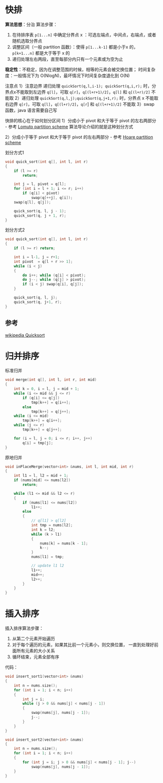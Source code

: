 
# 快排
**算法思想**：分治
算法步骤：
1. 在待排序表 `p[1...n]` 中确定分界点 x ：可选左端点，中间点，右端点，或者随机选取分界点
2. 调整区间（一般 partition 函数）：使得 `p[1...k-1]` 都是小于x 的，`p[k+1...n]` 都是大于等于 x 的
3. 递归处理左右两段，直至每部分内只有一个元素或为空为止

**稳定性**：不稳定，因为在调整范围的时候，相等的元素会被交换位置；
时间复杂度：一般情况下为 O(NlogN)，最坏情况下时间复杂度退化到 O(N)

注意点
1）注意边界
递归处理 `quickSort(q,l,i-1); quickSort(q,i,r);` 时，分界点x不能取到左边界 `q[l]`，可取 `q[r]`，`q[(l+r+1)/2]`，`q[l]` 和 `q[(l+r)/2]` 不能取
2）递归处理 `quickSort(q,l,j);quickSort(q,j+1,r);` 时，分界点 x 不能取右边界 `q[r]`，可取 `q[l]`，`q[(l+r)/2]`，`q[r`] 和 `q[(l+r+1)/2]` 不能取
3）swap 函数，java 语言需要自己写


快排的核心在于如何划分区间
1）分成小于 pivot 和大于等于 pivot 的左右两部分 - 参考 [Lomuto partition scheme](https://en.wikipedia.org/wiki/Quicksort#Lomuto_partition_scheme)
算法导论介绍的就是这种划分方式

2）分成小于等于 pivot 和大于等于 pivot 的左右两部分 - 参考 [Hoare partition scheme](https://en.wikipedia.org/wiki/Quicksort#Hoare_partition_scheme)

划分方式1
```cpp
void quick_sort(int q[], int l, int r)
{
    if (l >= r)
        return;

    int j = l, pivot = q[l];
    for (int i = l + 1; i <= r; i++)
        if (q[i] < pivot)
            swap(q[++j], q[i]);
    swap(q[l], q[j]);

    quick_sort(q, l, j - 1);
    quick_sort(q, j + 1, r);
}

```

划分方式2
```cpp
void quick_sort(int q[], int l, int r)
{
    if (l >= r) return;

    int i = l-1, j = r+1;
    int pivot  = q[l + r >> 1];
    while (i < j)
    {
        do i++; while (q[i] < pivot);
        do j--; while (q[j] > pivot);
        if (i < j) swap(q[i], q[j]);
    }

    quick_sort(q, l, j);
    quick_sort(q, j+1, r);
}
```

## 参考

[wikipedia Quicksort](https://en.wikipedia.org/wiki/Quicksort#)


# 归并排序

标准归并
```cpp
void merge(int q[], int l, int r, int mid)
{
    int k = 0, i = l, j = mid + 1;
    while (i <= mid && j <= r)
        if (q[i] <= q[j])
            tmp[k++] = q[i++];
        else
            tmp[k++] = q[j++];
    while (i <= mid)
        tmp[k++] = q[i++];
    while (j <= r)
        tmp[k++] = q[j++];

    for (i = l, j = 0; i <= r; i++, j++)
        q[i] = tmp[j];
}
```

原地归并
```cpp
void inPlaceMerge(vector<int> &nums, int l, int mid, int r)
{
    int l1 = l, l2 = mid + 1;
    if (nums[mid] <= nums[l2])
        return;

    while (l1 <= mid && l2 <= r)
    {
        if (nums[l1] <= nums[l2])
            l1++;
        else
        {
            // q[l1] > q[l2]
            int tmp = nums[l2];
            int k = l2;
            while (k > l1)
            {
                nums[k] = nums[k - 1];
                k--;
            }
            nums[l1] = tmp;

            // update l1 l2
            l1++;
            mid++;
            l2++;
        }
    }
}
```


# 插入排序

插入排序算法步骤：
1. 从第二个元素开始遍历
2. 对于每个遍历的元素，如果其比前一个元素小，则交换位置，
一直到处理好前面所有元素的大小关系
3. 循环结束，元素全部有序

代码：
```cpp
void insert_sort1(vector<int> &nums)
{
    int n = nums.size();
    for (int i = 1; i < n; i++)
    {
        int j = i;
        while (j > 0 && nums[j] < nums[j - 1])
        {
            swap(nums[j], nums[j - 1]);
            j--;
        }
    }
}

void insert_sort2(vector<int> &nums)
{
    int n = nums.size();
    for (int i = 1; i < n; i++)
    {
        for (int j = i; j > 0 && nums[j] < nums[j - 1]; j--)
            swap(nums[j], nums[j - 1]);
    }
}
```
